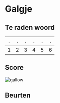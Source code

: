 # Galgje

## Te raden woord

| .   | .   | .   | .   | .   | .   |
| --- | --- | --- | --- | --- | --- |
| 1   | 2   | 3   | 4   | 5   | 6   |

## Score

![gallow](./images/6.png)

## Beurten
